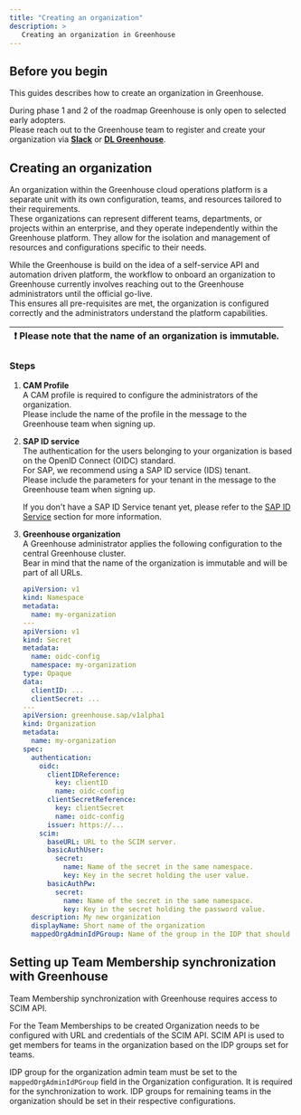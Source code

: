 ```yaml
---
title: "Creating an organization"
description: >
   Creating an organization in Greenhouse
---
```


## Before you begin

This guides describes how to create an organization in Greenhouse. 

During phase 1 and 2 of the roadmap Greenhouse is only open to selected early adopters.  
Please reach out to the Greenhouse team to register and create your organization via [**Slack**](https://convergedcloud.slack.com/archives/C04Q0QM40KF) or [**DL Greenhouse**](https://profiles.wdf.sap.corp/groups/651c1087132d08d3d8fac2e5/users).

## Creating an organization

An organization within the Greenhouse cloud operations platform is a separate unit with its own configuration, teams, and resources tailored to their requirements.  
These organizations can represent different teams, departments, or projects within an enterprise, and they operate independently within the Greenhouse platform.
They allow for the isolation and management of resources and configurations specific to their needs.

While the Greenhouse is build on the idea of a self-service API and automation driven platform, the workflow to onboard an organization to Greenhouse
currently involves reaching out to the Greenhouse administrators until the official go-live.  
This ensures all pre-requisites are met, the organization is configured correctly and the administrators understand the platform capabilities.

| :exclamation: Please note that the name of an organization is immutable. |
|--------------------------------------------------------------------------|

### Steps

1. **CAM Profile**  
   A CAM profile is required to configure the administrators of the organization.  
   Please include the name of the profile in the message to the Greenhouse team when signing up.


2. **SAP ID service**  
   The authentication for the users belonging to your organization is based on the OpenID Connect (OIDC) standard.  
   For SAP, we recommend using a SAP ID service (IDS) tenant.  
   Please include the parameters for your tenant in the message to the Greenhouse team when signing up.

   If you don't have a SAP ID Service tenant yet, please refer to the [SAP ID Service](/docs/user-guides/organization/sap-id) section for more information.


3. **Greenhouse organization**  
   A Greenhouse administrator applies the following configuration to the central Greenhouse cluster.  
   Bear in mind that the name of the organization is immutable and will be part of all URLs.

   ```yaml
   apiVersion: v1
   kind: Namespace
   metadata:
     name: my-organization
   ---
   apiVersion: v1
   kind: Secret
   metadata:
     name: oidc-config
     namespace: my-organization
   type: Opaque
   data:
     clientID: ...
     clientSecret: ...
   ---
   apiVersion: greenhouse.sap/v1alpha1
   kind: Organization
   metadata:
     name: my-organization
   spec:
     authentication:
       oidc:
         clientIDReference:
           key: clientID
           name: oidc-config
         clientSecretReference:
           key: clientSecret
           name: oidc-config
         issuer: https://...
       scim:
         baseURL: URL to the SCIM server.
         basicAuthUser:
           secret:
             name: Name of the secret in the same namespace.
             key: Key in the secret holding the user value.
         basicAuthPw:
           secret:
             name: Name of the secret in the same namespace.
             key: Key in the secret holding the password value.
     description: My new organization
     displayName: Short name of the organization
     mappedOrgAdminIdPGroup: Name of the group in the IDP that should be mapped to the organization admin role.
   ```

## Setting up Team Membership synchronization with Greenhouse
   Team Membership synchronization with Greenhouse requires access to SCIM API.

   For the Team Memberships to be created Organization needs to be configured with URL and credentials of the SCIM API. SCIM API is used to get members for teams in the organization based on the IDP groups set for teams.

   IDP group for the organization admin team must be set to the `mappedOrgAdminIdPGroup` field in the Organization configuration. It is required for the synchronization to work. IDP groups for remaining teams in the organization should be set in their respective configurations.
